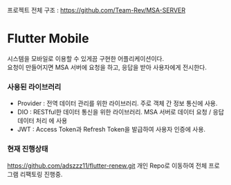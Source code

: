 프로젝트 전체 구조 : <https://github.com/Team-Rev/MSA-SERVER>

# Flutter Mobile
시스템을 모바일로 이용할 수 있게끔 구현한 어플리케이션이다.<br/>
요청이 만들어지면 MSA 서버에 요청을 하고, 응답을 받아 사용자에게 전시한다.

### 사용된 라이브러리
* Provider : 전역 데이터 관리를 위한 라이브러리. 주로 객체 간 정보 통신에 사용.
* DIO : RESTful한 데이터 통신을 위한 라이브러리. MSA 서버로 데이터 요청 / 응답 데이터 처리 에 사용
* JWT : Access Token과 Refresh Token을 발급하여 사용자 인증에 사용.

### 현재 진행상태
<https://github.com/adszzz11/flutter-renew.git> 개인 Repo로 이동하여 전체 프로그램 리팩토링 진행중.